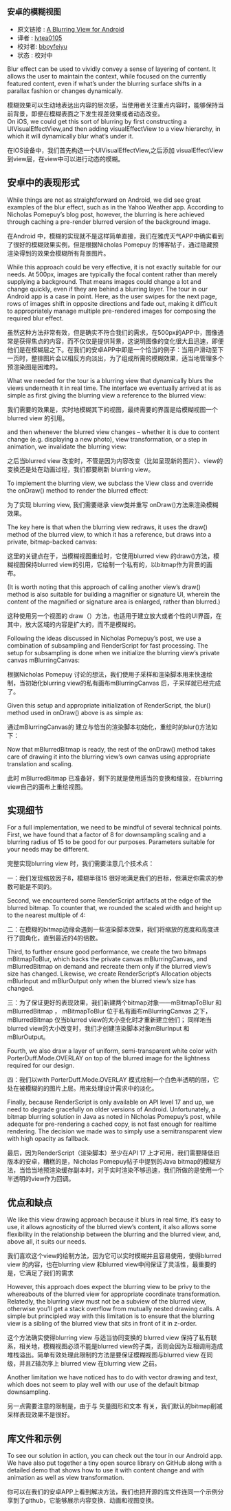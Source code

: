 `安卓的模糊视图`
---

>
* 原文链接 : [A Blurring View for Android](原文url)
* 译者 : [lvtea0105](https://github.com/lvtea0105) 
* 校对者: [bboyfeiyu](https://github.com/bboyfeiyu)  
* 状态 :   校对中


Blur effect can be used to vividly convey a sense of layering of content. It allows the user to maintain the context, while focused on the currently featured content, even if what’s under the blurring surface shifts in a parallax fashion or changes dynamically.

模糊效果可以生动地表达出内容的层次感，当使用者关注重点内容时，能够保持当前背景，即便在模糊表面之下发生视差效果或者动态改变。    
On iOS, we could get this sort of blurring by first constructing a UIVisualEffectView,and then adding visualEffectView to a view hierarchy, in which it will dynamically blur what’s under it.

在IOS设备中，我们首先构造一个UIVisualEffectView,之后添加 visualEffectView 到view层，在view中可以进行动态的模糊。

## 安卓中的表现形式

While things are not as straightforward on Android, we did see great examples of the blur effect, such as in the Yahoo Weather app. According to Nicholas Pomepuy’s blog post, however, the blurring is here achieved through caching a pre-render blurred version of the background image.

在Android 中，模糊的实现就不是这样简单直接，我们在雅虎天气APP中确实看到了很好的模糊效果实例，但是根据Nicholas Pomepuy 的博客帖子，通过隐藏预渲染得到的效果会模糊所有背景图片。

While this approach could be very effective, it is not exactly suitable for our needs. At 500px, images are typically the focal content rather than merely supplying a background. That means images could change a lot and change quickly, even if they are behind a blurring layer. The tour in our Android app is a case in point. Here, as the user swipes for the next page, rows of images shift in opposite directions and fade out, making it difficult to appropriately manage multiple pre-rendered images for composing the required blur effect.

虽然这种方法非常有效，但是确实不符合我们的需求，在500px的APP中，图像通常是获得焦点的内容，而不仅仅是提供背景，这说明图像的变化很大且迅速，即便他们是在模糊层之下。在我们的安卓APP中即是一个恰当的例子：当用户滑动至下一页时，整排图片会以相反方向淡出，为了组成所需的模糊效果，适当地管理多个预渲染图是困难的。


What we needed for the tour is a blurring view that dynamically blurs the views underneath it in real time. The interface we eventually arrived at is as simple as first giving the blurring view a reference to the blurred view:

我们需要的效果是，实时地模糊其下的视图，最终需要的界面是给模糊视图一个blurred view 的引用。

and then whenever the blurred view changes – whether it is due to content change (e.g. displaying a new photo), view transformation, or a step in animation, we invalidate the blurring view: 

之后当blurred view 改变时，不管是因为内容改变（比如呈现新的图片）、view的变换还是处在动画过程，我们都要刷新 blurring view。

To implement the blurring view, we subclass the View class and override the onDraw() method to render the blurred effect:

为了实现 blurring view, 我们需要继承 view类并重写 onDraw()方法来渲染模糊效果。



The key here is that when the blurring view redraws, it uses the draw() method of the blurred view, to which it has a reference, but draws into a private, bitmap-backed canvas:

这里的关键点在于，当模糊视图重绘时，它使用blurred view 的draw()方法，模糊视图保持blurred view的引用，它绘制一个私有的，以bitmap作为背景的画布。

(It is worth noting that this approach of calling another view’s draw() method is also suitable for building a magnifier or signature UI, wherein the content of the magnified or signature area is enlarged, rather than blurred.)

这种使用另一个视图的 draw（）方法，也适用于建立放大或者个性的UI界面，在其中，放大区域的内容是扩大的，而不是模糊的。

Following the ideas discussed in Nicholas Pomepuy’s post, we use a combination of subsampling and RenderScript for fast processing. The setup for subsampling is done when we initialize the blurring view’s private canvas mBlurringCanvas:

根据Nicholas Pomepuy 讨论的想法，我们使用子采样和渲染脚本用来快速绘制，当初始化blurring view的私有画布mBlurringCanvas 后，子采样就已经完成了。

Given this setup and appropriate initialization of RenderScript, the blur() method used in onDraw() above is as simple as:

通过mBlurringCanvas的 建立与恰当的渲染脚本初始化，重绘时的blur()方法如下：

Now that mBlurredBitmap is ready, the rest of the onDraw() method takes care of drawing it into the blurring view’s own canvas using appropriate translation and scaling.

此时 mBlurredBitmap 已准备好，剩下的就是使用适当的变换和缩放，在blurring view自己的画布上重绘视图。

## 实现细节

For a full implementation, we need to be mindful of several technical points. First, we have found that a factor of 8 for downsampling scaling and a blurring radius of 15 to be good for our purposes. Parameters suitable for your needs may be different.

完整实现blurring view 时，我们需要注意几个技术点：

一：我们发现缩放因子8，模糊半径15 很好地满足我们的目标，但满足你需求的参数可能是不同的。

Second, we encountered some RenderScript artifacts at the edge of the blurred bitmap. To counter that, we rounded the scaled width and height up to the nearest multiple of 4:

二：在模糊的bitmap边缘会遇到一些渲染脚本效果，我们将缩放的宽度和高度进行了圆角化，直到最近的4的倍数。

Third, to further ensure good performance, we create the two bitmaps mBitmapToBlur, which backs the private canvas mBlurringCanvas, and mBlurredBitmap on demand and recreate them only if the blurred view’s size has changed. Likewise, we create RenderScript’s Allocation objects mBlurInput and mBlurOutput only when the blurred view’s size has changed.

三：为了保证更好的表现效果，我们新建两个bitmap对象——mBitmapToBlur 和 mBlurredBitmap ，
mBitmapToBlur 位于私有画布mBlurringCanvas 之下， mBlurredBitmap 仅当blurred view的大小变化时才重新建立他们；
同样地当blurred view的大小改变时，我们才创建渲染脚本对象mBlurInput 和 mBlurOutput。

Fourth, we also draw a layer of uniform, semi-transparent white color with PorterDuff.Mode.OVERLAY on top of the blurred image for the lightness required for our design.

四：我们以with PorterDuff.Mode.OVERLAY 模式绘制一个白色半透明的层，它处在被模糊的的图片上层。用来处理设计需求中的淡化。

Finally, because RenderScript is only available on API level 17 and up, we need to degrade gracefully on older versions of Android. Unfortunately, a bitmap blurring solution in Java as noted in Nicholas Pomepuy’s post, while adequate for pre-rendering a cached copy, is not fast enough for realtime rendering. The decision we made was to simply use a semitransparent view with high opacity as fallback.

最后，因为RenderScript（渲染脚本）至少在API 17 上才可用，我们需要降低旧版本的安卓，糟糕的是，Nicholas Pomepuy帖子中提到的Java bitmap的模糊方法，当恰当地预渲染缓存副本时，对于实时渲染不够迅速，我们所做的是使用一个半透明的view作为回调。

## 优点和缺点

We like this view drawing approach because it blurs in real time, it’s easy to use, it allows agnosticity of the blurred view’s content, it also allows some flexibility in the relationship between the blurring and the blurred view, and, above all, it suits our needs. 

我们喜欢这个view的绘制方法，因为它可以实时模糊并且容易使用，使得blurred view 的内容，也在blurring view 和blurred view中间保证了灵活性，最重要的是，它满足了我们的需求

However, this approach does expect the blurring view to be privy to the whereabouts of the blurred view for appropriate coordinate transformation. Relatedly, the blurring view must not be a subview of the blurred view, otherwise you’ll get a stack overflow from mutually nested drawing calls. A simple but principled way with this limitation is to ensure that the blurring view is a sibling of the blurred view that sits in front of it in z-order.

这个方法确实使得blurring view 与适当协同变换的 blurred view 保持了私有联系，相关地，模糊视图必须不能是blurred view的子类，否则会因为互相调用造成堆栈溢出。简单有效处理此限制的方法是要保证模糊视图与blurred view 在同级，并且Z轴次序上 blurred view 在blurring view 之前。

Another limitation we have noticed has to do with vector drawing and text, which does not seem to play well with our use of the default bitmap downsampling.

另一点需要注意的限制是，由于与 矢量图形和文本 有关，我们默认的bitmap削减采样表现效果不是很好。

## 库文件和示例

To see our solution in action, you can check out the tour in our Android app. We have also put together a tiny open source library on GitHub along with a detailed demo that shows how to use it with content change and with animation as well as view transformation.

你可以在我们的安卓APP上看到解决方法，我们也把开源的库文件连同一个示例分享到了github，它能够展示内容变换、动画和视图变换。
